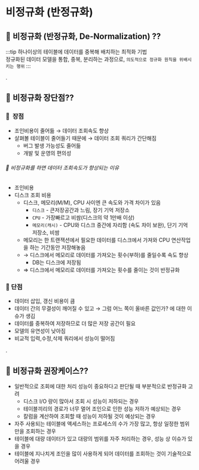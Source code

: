# 비정규화 (반정규화)

## 🐣 비정규화 (반정규화, De-Normalization) ??
:::tip
하나이상의 테이블에 데이터를 중복해 배치하는 최적화 기법  
정규화된 데이터 모델을 통합, 중복, 분리하는 과정으로, `의도적으로 정규화 원칙을 위배시키는 행위`
:::

.

## 🐣 비정규화 장단점??

### 🥚  장점
- 조인비용이 줄어듦 → 데이터 조회속도 향상
- 살펴볼 테이블이 줄어들기 때문에 → 데이터 조회 쿼리가 간단해짐
    - 버그 발생 가능성도 줄어듦
    - 개발 및 운영의 편의성

###### 👾 비정규화를 하면 데이터 조회속도가 향상되는 이유
- 조인비용
- 디스크 조회 비용
    - 디스크, 메모리(M/M), CPU 사이엔 큰 속도와 가격 차이가 있음
        - `디스크` - 큰저장공간과 느림, 장기 기억 저장소
        - `CPU` - 가장빠르고 비쌈(디스크의 약 1만배 이상)
        - `메모리(캐시)` - CPU와 디스크 중간에 자리함 (속도 차이 보완), 단기 기억 저장소, 비쌈
    - 메모리는 한 트랜잭션에서 필요한 데이터를 디스크에서 가져와 CPU 연산작업을 하는 기간동안 저장해놓음
    - → 디스크에서 메모리로 데이터를 가져오는 횟수(부하)를 줄일수록 속도 향상
        - DB는 디스크에 저장됨
    - ⇒ 디스크에서 메모리로 데이터를 가져오는 횟수를 줄이는 것이 반정규화

### 🥚 단점
- 데이터 삽입, 갱신 비용이 큼
- 데이터 간의 무결성이 깨어질 수 있고 → 그럼 어느 쪽이 올바른 값인가? 에 대한 이슈가 생김
- 데이터를 중복하여 저장하므로 더 많은 저장 공간이 필요
- 모델의 유연성이 낮아짐
- 비교적 입력,수정,삭제 쿼리에서 성능이 떨어짐

.

## 🐣 비정규화 권장케이스??
- 일반적으로 조회에 대한 처리 성능이 중요하다고 판단될 때 부분적으로 반정규화 고려
    - 디스크 I/O 량이 많아서 조회 시 성능이 저하되는 경우
    - 테이블끼리의 경로가 너무 멀어 조인으로 인한 성능 저하가 예상되는 경우
    - 칼럼을 계산하여 조회할 때 성능이 저하될 것이 예상되는 경우
- 자주 사용되는 테이블에 액세스하는 프로세스의 수가 가장 많고, 항상 일정한 범위만을 조회하는 경우
- 테이블에 대량 데이터가 있고 대량의 범위를 자주 처리하는 경우, 성능 상 이슈가 있을 경우
- 테이블에 지나치게 조인을 많이 사용하게 되어 데이터를 조회하는 것이 기술적으로 어려울 경우